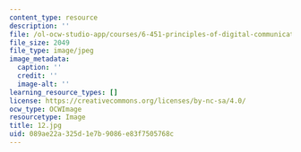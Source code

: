 ```yaml
---
content_type: resource
description: ''
file: /ol-ocw-studio-app/courses/6-451-principles-of-digital-communication-ii-spring-2005/089ae22a325d1e7b9086e83f7505768c_12.jpg
file_size: 2049
file_type: image/jpeg
image_metadata:
  caption: ''
  credit: ''
  image-alt: ''
learning_resource_types: []
license: https://creativecommons.org/licenses/by-nc-sa/4.0/
ocw_type: OCWImage
resourcetype: Image
title: 12.jpg
uid: 089ae22a-325d-1e7b-9086-e83f7505768c
---
```

